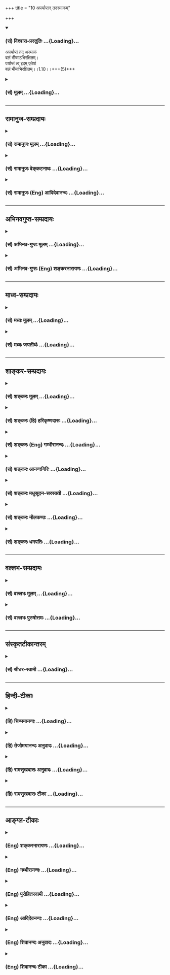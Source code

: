 +++
title = "10 अपर्याप्तन् तदस्माकम्"

+++
<div class="js_include" newlevelforh1="3" title="(सं) विश्वास-प्रस्तुतिः" unfilled url="/purANam_vaiShNavam/mahAbhAratam/06-bhIShma-parva/03-bhagavad-gItA-parva/saMskRtam/vishvAsa-prastutiH/01_arjuna-viShAda-yogaH/10_aparyAptan_tadasm.md">
<details open><summary><h3>(सं) विश्वास-प्रस्तुतिः ...{Loading}...</h3></summary>

अपर्याप्तं तद् अस्माकं  
बलं भीष्माऽभिरक्षितम्।  
पर्याप्तं त्व् इदम् एतेषां  
बलं भीमाभिरक्षितम्।।1.10।।+++(5)+++
</details>
</div>
<div class="js_include collapsed" newlevelforh1="3" title="(सं) मूलम्" unfilled url="/purANam_vaiShNavam/mahAbhAratam/06-bhIShma-parva/03-bhagavad-gItA-parva/saMskRtam/mUlam/01_arjuna-viShAda-yogaH/10_aparyAptan_tadasm.md">
<details><summary><h3>(सं) मूलम् ...{Loading}...</h3></summary>

अपर्याप्तं तदस्माकं बलं भीष्माभिरक्षितम्।  
पर्याप्तं त्विदमेतेषां बलं भीमाभिरक्षितम्।।1.10।।
</details>
</div>


_________________
## रामानुज-सम्प्रदायः
<div class="js_include collapsed" newlevelforh1="3" title="(सं) रामानुजः मूलम्" unfilled url="/purANam_vaiShNavam/mahAbhAratam/06-bhIShma-parva/03-bhagavad-gItA-parva/saMskRtam/rAmAnujaH/mUlam/01_arjuna-viShAda-yogaH/10_aparyAptan_tadasm.md">
<details><summary><h3>(सं) रामानुजः मूलम् ...{Loading}...</h3></summary>

१९-तमस्य टीका दृश्या।
</details>
</div>
<div class="js_include collapsed" newlevelforh1="3" title="(सं) रामानुजः वेङ्कटनाथः" unfilled url="/purANam_vaiShNavam/mahAbhAratam/06-bhIShma-parva/03-bhagavad-gItA-parva/saMskRtam/rAmAnujaH/venkaTanAthaH/01_arjuna-viShAda-yogaH/10_aparyAptan_tadasm.md">
<details><summary><h3>(सं) रामानुजः वेङ्कटनाथः ...{Loading}...</h3></summary>

११-तमस्य व्याख्या दृश्या।
</details>
</div>
<div class="js_include collapsed" newlevelforh1="3" title="(सं) रामानुजः (Eng) आदिदेवानन्दः" unfilled url="/purANam_vaiShNavam/mahAbhAratam/06-bhIShma-parva/03-bhagavad-gItA-parva/saMskRtam/rAmAnujaH/english/AdidevAnandaH/01_arjuna-viShAda-yogaH/10_aparyAptan_tadasm.md">
<details><summary><h3>(सं) रामानुजः (Eng) आदिदेवानन्दः ...{Loading}...</h3></summary>

1.1 - 1.19 Dhrtarastra said - Sanjaya said Duryodhana, after viewing the
forces of Pandavas protected by Bhima, and his own forces protected by
Bhisma conveyed his views thus to Drona, his teacher, about the adeacy
of Bhima's forces for conering the Kaurava forces and the inadeacy of
his own forces for victory against the Pandava forces. He was
grief-stricken within. Observing his (Duryodhana's) despondecny, Bhisma,
in order to cheer him, roared like a lion, and then blowing his conch,
made his side sound their conchs and kettle-drums, which made an uproar
as a sign of victory. Then, having heard that great tumult, Arjuna and
Sri Krsna the Lord of all lords, who was acting as the charioteer of
Arjuna, sitting in their great chariot which was powerful enough to
coner the three worlds; blew their divine conchs Srimad Pancajanya and
Devadatta. Then, both Yudhisthira and Bhima blew their respective conchs
separately. That tumult rent asunder the hearts of your sons, led by
Duryodhana. The sons of Dhrtarastra then thought, 'Our cause is almost
lost now itself.' So said Sanjaya to Dhrtarastra who was longing for
their victory. Sanjaya said to Dhrtarastra: Then, seeing the Kauravas,
who were ready for battle, Arjuna, who had Hanuman, noted for his
exploit of burning Lanka, as the emblem on his flag on his chariot,
directed his charioteer Sri Krsna, the Supreme Lord-who is overcome by
parental love for those who take shelter in Him who is the
treasure-house of knowledge, power, lordship, energy, potency and
splendour, whose sportive delight brings about the origin, sustentation
and dissolution of the entire cosmos at His will, who is the Lord of the
senses, who controls in all ways the senses inner and outer of all,
superior and inferior - by saying, 'Station my chariot in an appropriate
place in order that I may see exactly my enemies who are eager for
battle.'

</details>
</div>


_________________
## अभिनवगुप्त-सम्प्रदायः
<div class="js_include collapsed" newlevelforh1="3" title="(सं) अभिनव-गुप्तः मूलम्" unfilled url="/purANam_vaiShNavam/mahAbhAratam/06-bhIShma-parva/03-bhagavad-gItA-parva/saMskRtam/abhinava-guptaH/mUlam/01_arjuna-viShAda-yogaH/10_aparyAptan_tadasm.md">
<details><summary><h3>(सं) अभिनव-गुप्तः मूलम् ...{Loading}...</h3></summary>

।।1.10।। अपर्याप्तमिति। भीमसेनाभिरक्षितं पाण्डवीयं बलम् अस्माकमपर्याप्तं
जेतुमशक्यम् +++(S N जेतुमसमर्थम्)+++। यदि वा +++(K अथवा)+++ अपर्याप्तम्
कियत्तदस्मद्बलस्येत्येवार्थः +++(K omits एव)+++। इदं तु भीष्माभिरक्षितं
बलमस्माकं सम्बन्धि एतेषां पाण्डवानां पर्याप्तम् +++(S पाण्वानां बलं
पर्याप्तम् N omit पर्याप्तम्)+++ जेतुं शक्यम् +++(S शक्तम्)+++ यदि वा पर्याप्तं
बहु न समरे जय्यमेतैरिति।  

</details>
</div>
<div class="js_include collapsed" newlevelforh1="3" title="(सं) अभिनव-गुप्तः (Eng) शङ्करनारायणः" unfilled url="/purANam_vaiShNavam/mahAbhAratam/06-bhIShma-parva/03-bhagavad-gItA-parva/saMskRtam/abhinava-guptaH/english/shankaranArAyaNaH/01_arjuna-viShAda-yogaH/10_aparyAptan_tadasm.md">
<details><summary><h3>(सं) अभिनव-गुप्तः (Eng) शङ्करनारायणः ...{Loading}...</h3></summary>

1.10 Aparyaptam etc. For us, for Pandava army grauded by Bhimasena is
unlimited, i.e., it is not possible to vanish; or it is not sufficient,
i.e., very insignificant when compared with our army. This is the
meaning. On the other hand, for these Pandavas, this army guarded by
Bhisma, belonging to us, is limited i.e., it is possible to vanish; or
it is sufficient i.e., too much; in other words it is not possible to be
vanished in the war by these (Pandavas).

</details>
</div>


_________________
## माध्व-सम्प्रदायः
<div class="js_include collapsed" newlevelforh1="3" title="(सं) मध्वः मूलम्" unfilled url="/purANam_vaiShNavam/mahAbhAratam/06-bhIShma-parva/03-bhagavad-gItA-parva/saMskRtam/madhvaH/mUlam/01_arjuna-viShAda-yogaH/10_aparyAptan_tadasm.md">
<details><summary><h3>(सं) मध्वः मूलम् ...{Loading}...</h3></summary>

  
  
।।1.10।। Sri Madhvacharya did not comment on this sloka. The commentary
starts from 2.11.  
  

</details>
</div>
<div class="js_include collapsed" newlevelforh1="3" title="(सं) मध्वः जयतीर्थः" unfilled url="/purANam_vaiShNavam/mahAbhAratam/06-bhIShma-parva/03-bhagavad-gItA-parva/saMskRtam/madhvaH/jayatIrthaH/01_arjuna-viShAda-yogaH/10_aparyAptan_tadasm.md">
<details><summary><h3>(सं) मध्वः जयतीर्थः ...{Loading}...</h3></summary>

  
  
।।1.10।। Sri Jayatirtha did not comment on this sloka. The commentary
starts from 2.11.  
  

</details>
</div>


_________________
## शाङ्कर-सम्प्रदायः
<div class="js_include collapsed" newlevelforh1="3" title="(सं) शङ्करः मूलम्" unfilled url="/purANam_vaiShNavam/mahAbhAratam/06-bhIShma-parva/03-bhagavad-gItA-parva/saMskRtam/shankaraH/mUlam/01_arjuna-viShAda-yogaH/10_aparyAptan_tadasm.md">
<details><summary><h3>(सं) शङ्करः मूलम् ...{Loading}...</h3></summary>

1.10 Sri Sankaracharya did not comment on this sloka. The commentary
starts from 2.10.  
  

</details>
</div>
<div class="js_include collapsed" newlevelforh1="3" title="(सं) शङ्करः (हि) हरिकृष्णदासः" unfilled url="/purANam_vaiShNavam/mahAbhAratam/06-bhIShma-parva/03-bhagavad-gItA-parva/saMskRtam/shankaraH/hindI/harikRShNadAsaH/01_arjuna-viShAda-yogaH/10_aparyAptan_tadasm.md">
<details><summary><h3>(सं) शङ्करः (हि) हरिकृष्णदासः ...{Loading}...</h3></summary>

।।1.10।। Sri Sankaracharya did not comment on this sloka.  
  

</details>
</div>
<div class="js_include collapsed" newlevelforh1="3" title="(सं) शङ्करः (Eng) गम्भीरानन्दः" unfilled url="/purANam_vaiShNavam/mahAbhAratam/06-bhIShma-parva/03-bhagavad-gItA-parva/saMskRtam/shankaraH/english/gambhIrAnandaH/01_arjuna-viShAda-yogaH/10_aparyAptan_tadasm.md">
<details><summary><h3>(सं) शङ्करः (Eng) गम्भीरानन्दः ...{Loading}...</h3></summary>

1.10 Sri Sankaracharya did not comment on this sloka. The commentary
starts from 2.10.

</details>
</div>
<div class="js_include collapsed" newlevelforh1="3" title="(सं) शङ्करः आनन्दगिरिः" unfilled url="/purANam_vaiShNavam/mahAbhAratam/06-bhIShma-parva/03-bhagavad-gItA-parva/saMskRtam/shankaraH/AnandagiriH/01_arjuna-viShAda-yogaH/10_aparyAptan_tadasm.md">
<details><summary><h3>(सं) शङ्करः आनन्दगिरिः ...{Loading}...</h3></summary>

।।1.10।। राजा पुनरपि स्वकीयभयाभावे हेत्वन्तरमाचार्यं प्रत्यावेदयति
**अपर्याप्तमिति।** अस्माकं खल्विदमेकादशसंख्याकाक्षौहिणीपरिगणितमपरिमितं
बलं भीष्मेण च प्रथितमहामहिम्ना सूक्ष्मबुद्धिना सर्वतो रक्षितं पर्याप्तं
परेषां परिभवे समर्थम्। एतेषां पुनस्तदल्पं सप्तसंख्याकाश्रौहिणीपरिमितं
बलं भीमेन च चपलबुद्धिना कुशलताविकलेन परिपालितमपर्याप्तम्।
अस्मानभिभवितुमसमर्थमित्यर्थः। अथवा तदिदमस्माकं बलं
भीष्माधिष्ठितमपर्याप्तमपरिमितमधृष्यमक्षोभ्यम् एतेषां तु पाण्डवानां बलं
भीमेनाभिरक्षितं पर्याप्तं परिमितम्। सोढुं शक्यमित्यर्थः। अथवा
तत्पाण्डवानां बलमपर्याप्तं नालमस्माकमस्मभ्यं भीष्माभिरक्षितं
भीष्मोऽभिरक्षितोऽस्मै परबलनिवृत्त्यर्थमिति तदेव तथोच्यते इदं पुनरस्मदीयं
बलमेतेषां पाण्डवानां पर्याप्तं परिभवे समर्थं भीमाभिरक्षितं भीमो
दुर्बलहृदयो यस्मादस्मै परबलनिवृत्त्यर्थमभिरक्षितस्तस्मादस्माकं न
किञ्चिदपि भयकारणमस्तीत्यर्थः।  

</details>
</div>
<div class="js_include collapsed" newlevelforh1="3" title="(सं) शङ्करः मधुसूदन-सरस्वती" unfilled url="/purANam_vaiShNavam/mahAbhAratam/06-bhIShma-parva/03-bhagavad-gItA-parva/saMskRtam/shankaraH/madhusUdana-sarasvatI/01_arjuna-viShAda-yogaH/10_aparyAptan_tadasm.md">
<details><summary><h3>(सं) शङ्करः मधुसूदन-सरस्वती ...{Loading}...</h3></summary>

।।1.10।। राजा पुनरपि सैन्यद्वयसाम्यमाशङ्क्य स्वसैन्याधिक्यमावेदयति
अपर्याप्तमनन्तमेकादशाक्षौहिणीपरिमितं भीष्मेण च प्रथितमहिम्ना
सूक्ष्मबुद्धिनाभितः सर्वतो रक्षितं तत्तादृशगुणवत्पुरुषाधिष्ठितमस्माकं
बलम्। एतेषां पाण्डवानां बलं तु पर्याप्तं परिमितं
सप्ताक्षौहिणीमात्रात्मकत्कत्वान्नयूनं भीमेन चातिचपलबुद्धिना रक्षितम्
तस्मादस्माकमेव विजयो भविष्यतीत्यभिप्रायः। अथवा तत्पाण्डवानां
बलमपर्याप्तं नालमस्माकभस्मभ्यम्। क्रीदृशं तत्।
भीष्मोऽभिरक्षितोऽस्माभिर्यस्मै यन्निवृत्त्यर्थमित्यर्थः। तत्पाण्डवबलं
भीष्माभिरक्षितं इदं पुनरस्मदीयं बलमेतेषां पाण्डवानां पर्याप्तं परिभवे
समर्थं भीमोऽतिदुर्बलहृदयोऽभिरक्षितो यस्मै तदस्माकं बलं भीमाभिरक्षितं
यस्माद्भीमोऽत्ययोग्य एवैतन्निवृत्त्यर्थं तै रक्षितस्तस्मादस्माकं न
किंचिदपि भयकारणमस्तीत्यभिप्रायः। एवंचेन्निर्भयोऽसि तर्हि किमिति बहु
जल्पसीत्यत आह। कर्तव्यविशेषद्योती तुशब्दः।  
  

</details>
</div>
<div class="js_include collapsed" newlevelforh1="3" title="(सं) शङ्करः नीलकण्ठः" unfilled url="/purANam_vaiShNavam/mahAbhAratam/06-bhIShma-parva/03-bhagavad-gItA-parva/saMskRtam/shankaraH/nIlakaNThaH/01_arjuna-viShAda-yogaH/10_aparyAptan_tadasm.md">
<details><summary><h3>(सं) शङ्करः नीलकण्ठः ...{Loading}...</h3></summary>

।।1.10।। पर्याप्तं परित आप्तं परिवेष्टितम्। पाण्डवसैन्यं हि
सप्ताक्षौहिणीमितत्वादल्पं बहुनैकादशाक्षौहिणीमितेनास्मत्सैन्येन
वेष्टयितुं शक्यं नतु तदीयेनास्मदीयमित्यर्थः। एवं च पर्याप्तमित्यस्य
पारणीयमित्यर्थः।  
  

</details>
</div>
<div class="js_include collapsed" newlevelforh1="3" title="(सं) शङ्करः धनपतिः" unfilled url="/purANam_vaiShNavam/mahAbhAratam/06-bhIShma-parva/03-bhagavad-gItA-parva/saMskRtam/shankaraH/dhanapatiH/01_arjuna-viShAda-yogaH/10_aparyAptan_tadasm.md">
<details><summary><h3>(सं) शङ्करः धनपतिः ...{Loading}...</h3></summary>

।।1.10।। स्वोत्कर्षे हेत्वन्तरमाह **अपर्याप्तमिति।** तत्परेषां
बलमस्माकं बलं सैन्यमभिभवितुमपर्याप्तसमर्थं यतोऽस्माकं बलं भीष्मेण
प्रथितमहिम्नातिशूरेण रक्षितमिदभस्मदीयं तु बलमेतेषां सैन्यमभिभवितुं
पर्याप्तं समर्थम्। यतः परेषां बलं भीमेन बालेनाभिरक्षितमित्यर्थः। यद्वा
तत्परोक्षं सर्वं विषयीकर्तुमशक्यमस्माकं बलं भीष्मेण
चाभिरक्षितमतोऽपर्याप्तं पर्याप्तुमभिभवितुं क्षोभयितुमशक्यम्। एतेषां
त्विदं परिदृश्यमानं परिमितमितियावत्। भीमेन चाभिरक्षितभतः पर्याप्तं
पर्याप्तुमभिभवितुं क्षोभयितुं सोढुं च शक्यमित्यर्थः। यद्वा तत्तस्मात्
अस्माकमिदं बलमपर्याप्तं परि समन्तादितस्ततः सर्वं प्राप्तं न भवति किंतु
स्वकीयमेव बहु एतेषां तु बलं परि समन्तादितस्ततः प्राप्तं
पर्याप्तमतोऽस्मत्सैन्यं मनो दत्त्वा युद्धं करिष्यतीति कृत्वास्माकं
प्राबल्यमिति भावः। अस्माकं किलेदमेकादशाक्षौहिणीपरिमितं बलं भीष्मेण
चाभिरक्षितं पर्याप्तं परेषां परिभवे समर्थं एतेषां पुनस्तदल्पं
सप्ताक्षौहिणीपरिमितं बलं भीमेन चपलबुद्धिना कुशलताविकलेन
परिपालितमपर्याप्तम्। अस्मानभिभवितुमसमर्थमित्यर्थः।। अथवा तदिदमस्माकं
बलमपर्याप्तमनल्पं भीष्मेण चाधिष्ठितं तेषां तु बलं पर्याप्तमल्पं भीमेन
चाधिष्ठितमतोऽस्माकमेव जयो भविष्यतीति भावः। अथवा तत्पाण्डवानां
बलमस्माकमस्मभ्यं अपर्याप्तं नालम् यत एतेषां बलं भीष्माभिरक्षितं
भीष्मोऽभिरक्षितो निवृत्त्यर्थमस्मै। ततः इदं पुनरस्मदीयं बलं तेषां परिभवे
पर्याप्तं समर्थम्। यतो भीमोऽभिरक्षितोऽस्मै तत् अस्मत्सैन्यनिवृत्त्यर्थं
दुर्बलहृदयो भीमः परैरभिरक्षित इत्यर्थइत्येके। यत्तु तथाभूतैर्युक्तमपि
भीष्मेणाभिरक्षितमपि अस्माकं बलं सैन्यमपर्याप्तं तैः सह योद्धुमसमर्थं
भाति इदं त्वेतेषां पाण्डवानां बलं भीमाभिरक्षितं सत् पर्याप्तं समर्थं
भाति। भीष्मस्योभयपक्षपातित्वादिति भाव इति तदुपेक्ष्यम्। प्रकरणविरोधात्।
तदेवं बहुमानयुक्तं राजवाक्यं श्रुत्वा भीष्मः किं कृतवानिति
स्वग्रन्थविरोधाच्च।  

</details>
</div>


_________________
## वल्लभ-सम्प्रदायः
<div class="js_include collapsed" newlevelforh1="3" title="(सं) वल्लभः मूलम्" unfilled url="/purANam_vaiShNavam/mahAbhAratam/06-bhIShma-parva/03-bhagavad-gItA-parva/saMskRtam/vallabhaH/mUlam/01_arjuna-viShAda-yogaH/10_aparyAptan_tadasm.md">
<details><summary><h3>(सं) वल्लभः मूलम् ...{Loading}...</h3></summary>

।।1.2 1.11।। दुर्योधनोऽपि वृकोदरादिभी रक्षितं पाण्डवानां बलं
भीष्माभिरक्षितं स्वीयं च बलं विलोक्य आत्मजविजये तद्बलस्य पर्याप्ततां
आत्मबलस्य तद्बिजयेऽपर्याप्ततां च आचार्ये निवेद्यान्तरेव विष्ण्णोऽभूत्।  

</details>
</div>
<div class="js_include collapsed" newlevelforh1="3" title="(सं) वल्लभः पुरुषोत्तमः" unfilled url="/purANam_vaiShNavam/mahAbhAratam/06-bhIShma-parva/03-bhagavad-gItA-parva/saMskRtam/vallabhaH/puruShottamaH/01_arjuna-viShAda-yogaH/10_aparyAptan_tadasm.md">
<details><summary><h3>(सं) वल्लभः पुरुषोत्तमः ...{Loading}...</h3></summary>

  
  
।।1.10।। एवं सर्वाननूद्यैतद्रक्षितमप्यस्मद्बलं तद्बलयुद्धासमर्थं मम
भातीत्याह अपर्याप्तमिति। भीष्माभिरक्षितमप्यस्माकं बलं अपर्याप्तं तैः सह
योद्धुमसमर्थं भाति। द्रोणः कदाचित्कुप्येदिति भीष्माभिरक्षितमेवोक्तम्।
पाण्डवानां च बलमस्मामिर्योद्धुं समर्थं भातीत्याह पर्याप्तमिति। इदं तेषां
पाण्डवानां बलं भीमेनाभितः सर्वतो रक्षितं सत् पर्याप्तं समर्थं प्रतिभाति।
तुशब्देनापर्याप्तपक्षो निराकृतः। यद्वा तत्प्रसिद्धमस्माकं बलं अपर्याप्तं
अत्यधिकम्। किञ्च भीष्मेणाभितो रक्षितम्। तेषां तु बलं शूरभूयिष्ठमपि
पर्याप्तम् अक्षौहिणीसप्तकमितत्वात्। किञ्च भीमेनाभिरक्षितम्।  
  
  
  

</details>
</div>


_________________
## संस्कृतटीकान्तरम्
<div class="js_include collapsed" newlevelforh1="3" title="(सं) श्रीधर-स्वामी" unfilled url="/purANam_vaiShNavam/mahAbhAratam/06-bhIShma-parva/03-bhagavad-gItA-parva/saMskRtam/shrIdhara-svAmI/01_arjuna-viShAda-yogaH/10_aparyAptan_tadasm.md">
<details><summary><h3>(सं) श्रीधर-स्वामी ...{Loading}...</h3></summary>

**।।1.10।।** ततः किमित्यत आह **अपर्याप्तमिति।** तत्
तथाभूतैर्वीरैयुक्तमपि भीष्मेणाभिरक्षितमप्यस्माकं बलं सैन्यमपर्याप्तं तैः
सह योद्धुमसमर्थं भाति। इदं तु एतेषां पाण्डवानां बलं भीमेनाभिरक्षितं सत्
पर्याप्तं समर्थं भाति। भीष्मस्योभयपक्षपातित्वात्। अस्मद्बलं पाण्डवसैन्यं
प्रत्यसमर्थम्। भीमस्यैकपक्षपातित्वात्।  
  

</details>
</div>


_________________
## हिन्दी-टीकाः
<div class="js_include collapsed" newlevelforh1="3" title="(हि) चिन्मयानन्दः" unfilled url="/purANam_vaiShNavam/mahAbhAratam/06-bhIShma-parva/03-bhagavad-gItA-parva/hindI/chinmayAnandaH/01_arjuna-viShAda-yogaH/10_aparyAptan_tadasm.md">
<details><summary><h3>(हि) चिन्मयानन्दः ...{Loading}...</h3></summary>

।।1.10।। हिन्दुओं की प्राचीन युद्ध पद्धति में किसी सेना के सेनापति के
साथसाथ कोई योद्धा सेना का रक्षक भी होता था जिसमें शौर्य साहस और
बुद्धिमत्ता जैसे गुण आवश्यक होते थे। कौरव और पाण्डव पक्षों में क्रमश
भीष्म और भीम रक्षक थे।  

</details>
</div>
<div class="js_include collapsed" newlevelforh1="3" title="(हि) तेजोमयानन्दः अनुवादः" unfilled url="/purANam_vaiShNavam/mahAbhAratam/06-bhIShma-parva/03-bhagavad-gItA-parva/hindI/tejomayAnandaH/anuvAdaH/01_arjuna-viShAda-yogaH/10_aparyAptan_tadasm.md">
<details><summary><h3>(हि) तेजोमयानन्दः अनुवादः ...{Loading}...</h3></summary>

।।1.10।। भीष्म के द्वारा हमारी रक्षित सेना अपर्याप्त है; किन्तु भीम
द्वारा रक्षित उनकी सेना पर्याप्त है अथवा, भीष्म के द्वारा रक्षित हमारी
सेना अपरिमित है किन्तु भीम के द्वारा रक्षित उनकी सेना परिमित ही है।

</details>
</div>
<div class="js_include collapsed" newlevelforh1="3" title="(हि) रामसुखदासः अनुवादः" unfilled url="/purANam_vaiShNavam/mahAbhAratam/06-bhIShma-parva/03-bhagavad-gItA-parva/hindI/rAmasukhadAsaH/anuvAdaH/01_arjuna-viShAda-yogaH/10_aparyAptan_tadasm.md">
<details><summary><h3>(हि) रामसुखदासः अनुवादः ...{Loading}...</h3></summary>

।।1.10।। वह हमारी सेना पाण्डवों पर विजय करने में अपर्याप्त है, असमर्थ
है; क्योंकि उसके संरक्षक (उभयपक्षपाती) भीष्म हैं। परन्तु इन पाण्डवों की
सेना हमारे पर विजय करने में पर्याप्त है, समर्थ है; क्योंकि इसके संरक्षक
(निजसेनापक्षपाती) भीमसेन हैं।

</details>
</div>
<div class="js_include collapsed" newlevelforh1="3" title="(हि) रामसुखदासः टीका" unfilled url="/purANam_vaiShNavam/mahAbhAratam/06-bhIShma-parva/03-bhagavad-gItA-parva/hindI/rAmasukhadAsaH/TIkA/01_arjuna-viShAda-yogaH/10_aparyAptan_tadasm.md">
<details><summary><h3>(हि) रामसुखदासः टीका ...{Loading}...</h3></summary>

।।1.10।।***व्याख्या--*****'अपर्याप्तं तदस्माकं बलं
भीष्माभिरक्षितम्'--**अधर्म--अन्यायके कारण दुर्योधनके मनमें भय होनेसे वह
अपनी सेनाके विषयमें सोचता है कि हमारी सेना बड़ी होनेपर भी अर्थात्
पाण्डवोंकी अपेक्षा चार अक्षौहिणी अधिक होनेपर भी पाण्डवोंपर विजय प्राप्त
करनेमें है तो असमर्थ ही! कारण कि हमारी सेनामें मतभेद है। उसमें इतनी एकता
(संगठन), निर्भयता, निःसंकोचता नहीं है, जितनी कि पाण्डवोंकी सेनामें है।
हमारी सेनाके मुख्य संरक्षक पितामह भीष्म उभयपक्षपाती हैं अर्थात् उनके
भीतर कौरव और पाण्डव--दोनों सेनाओंका पक्ष है। वे कृष्णके बड़े भक्त हैं।
उनके हृदयमें युधिष्ठिरका बड़ा आदर है। अर्जुनपर भी उनका बड़ा स्नेह है।
इसलिये वे हमारे पक्षमें रहते हुए भी भीतरसे पाण्डवोंका भला चाहते हैं। वे
ही भीष्म हमारी सेनाके मुख्य सेनापति हैं। ऐसी दशामें हमारी सेना
पाण्डवोंके मुकाबलेमें कैसे समर्थ हो सकती है; नहीं हो सकती।  
**'पर्याप्तं त्विदमेतेषां बलं भीमाभिरक्षितम्'--**परन्तु यह जो
पाण्डवोंकी सेना है, यह हमारेपर विजय करनेमें समर्थ है। कारण कि इनकी
सेनामें मतभेद नहीं है, प्रत्युत सभी एकमत होकर संगठित हैं। इनकी सेनाका
संरक्षक बलवान् भीमसेन है, जो कि बचपनसे ही मेरेको हराता आया है। यह अकेला
ही मेरेसहित सौ भाइयोंको मारनेकी प्रतिज्ञा कर चुका है अर्थात् यह हमारा
नाश करनेपर तुला हुआ है! इसका शरीर वज्रके समान मजबूत है। इसको मैंने जहर
पिलाया था, तो भी यह मरा नहीं। ऐसा यह भीमसेन पाण्डवोंकी सेनाका संरक्षक
है, इसलिये यह सेना वास्तवमें समर्थ है, पूर्ण है।  
यहाँ एक शङ्का हो सकती है कि दुर्योधनने अपनी सेनाके संरक्षकके लिये
भीष्मजीका नाम लिया, जो कि सेनापतिके पदपर नियुक्त हैं। परन्तु
पाण्डव-सेनाके संरक्षकके लिये भीमसेनका नाम लिया, जो कि सेनापति नहीं हैं।
इसका समाधान यह है कि दुर्योधन इस समय सेनापतियोंकी बात नहीं सोच रहा है;
किन्तु दोनों सेनाओंकी शक्तिके विषयमें सोच रहा है कि किस सेनाकी शक्ति
अधिक है; दुर्योधनपर आरम्भसे ही भीमसेनकी शक्तिका, बलवत्ताका अधिक प्रभाव
पड़ा हुआ है। अतः वह पाण्डव-सेनाके संरक्षकके लिये भीमसेनका ही नाम लेता
है।  
**विशेष बात**   
अर्जुन कौरव-सेनाको देखकर किसीके पास न जाकर हाथमें धनुष उठाते हैं (गीता
1। 20), पर दुर्योधन पाण्डवसेनाको देखकर द्रोणाचार्यके पास जाता है और उनसे
पाण्डवोंकी व्यूहरचनायुक्त सेनाको देखनेके लिये कहता है। इससे सिद्ध होता
है कि दुर्योधनके हृदयमें भय बैठा हुआ है (**टिप्पणी प₀ 10**)। भीतरमें
भय होनेपर भी वह चालाकीसे द्रोणाचार्यको प्रसन्न करना चाहता है, उनको
पाण्डवोंके विरुद्ध उकसाना चाहता है। कारण कि दुर्योधनके हृदयमें अधर्म है,
अन्याय है पाप है। अन्यायी, पापी व्यक्ति कभी निर्भय और सुख-शान्तिसे नहीं
रह सकता--यह नियम है। परन्तु अर्जुनके भीतर धर्म है, न्याय है। इसलिये
अर्जुनके भीतर अपना स्वार्थ सिद्ध करनेके लिये चालाकी नहीं है, भय नहीं है;
किन्तु उत्साह है, वीरता है। तभी तो वे वीरतामें आकर सेना-निरीक्षण करनेके
लिये भगवान्को आज्ञा देते हैं कि हे अच्युत! दोनों सेनाओंके मध्यमें मेरे
रथको खड़ा कर दीजिये' (1। 21)। इसका तात्पर्य है कि जिसके भीतर नाश्वान्
धन-सम्पति आदिका आश्रय है, आदर है और जिसके भीतर अधर्म है, अन्याय है,
दुर्भाव है, उसके भीतर वास्तविक बल नहीं होता। वह भीतरसे खोखला होता है और
वह कभी निर्भय नहीं होता। परन्तु जिसके भीतर अपने धर्मका पालन है और
भगवान्का आश्रय है, वह कभी भयभीत नहीं होता। उसका बल सच्चा होता है। वह सदा
निश्चिन्त और निर्भय रहता है। अतः अपना कल्याण चाहनेवाले साधकोंको अधर्म,
अन्याय आदिका सर्वथा त्याग करके और एकमात्र भगवान्का आश्रय लेकर
भगवत्प्रीत्यर्थ अपने धर्मका अनुष्ठान करना चाहिये। भौतिक सम्पत्तिको
महत्त्व देकर और संयोगजन्य सुखके प्रलोभनमें फँसकर कभी अधर्मका आश्रय नहीं
लेना चाहिये; क्योंकि इन दोनोंसे मनुष्यका कभी हित नहीं होता,प्रत्युत अहित
ही होता है।  
***सम्बन्ध--***अब दुर्योधन पितामह भीष्मको प्रसन्न करनेके लिये अपनी
सेनाके सभी महारथियोंसे कहता है

</details>
</div>


_________________
## आङ्ग्ल-टीकाः
<div class="js_include collapsed" newlevelforh1="3" title="(Eng) शङ्करनारायणः" unfilled url="/purANam_vaiShNavam/mahAbhAratam/06-bhIShma-parva/03-bhagavad-gItA-parva/english/shankaranArAyaNaH/01_arjuna-viShAda-yogaH/10_aparyAptan_tadasm.md">
<details><summary><h3>(Eng) शङ्करनारायणः ...{Loading}...</h3></summary>

1.10. Thus the army guarded by Bhima is unlimited (or insufficient) for
us; on the other hand, the army guarded by Bhisma is limited (or
sufficient) for them (the Pandavas).

</details>
</div>
<div class="js_include collapsed" newlevelforh1="3" title="(Eng) गम्भीरानन्दः" unfilled url="/purANam_vaiShNavam/mahAbhAratam/06-bhIShma-parva/03-bhagavad-gItA-parva/english/gambhIrAnandaH/01_arjuna-viShAda-yogaH/10_aparyAptan_tadasm.md">
<details><summary><h3>(Eng) गम्भीरानन्दः ...{Loading}...</h3></summary>

1.10 Therefore, our army under the complete protection of Bhisma and
others is unlimited. But this army of these (enemies), under the
protection of Bhima and others is limited.

</details>
</div>
<div class="js_include collapsed" newlevelforh1="3" title="(Eng) पुरोहितस्वामी" unfilled url="/purANam_vaiShNavam/mahAbhAratam/06-bhIShma-parva/03-bhagavad-gItA-parva/english/purohitasvAmI/01_arjuna-viShAda-yogaH/10_aparyAptan_tadasm.md">
<details><summary><h3>(Eng) पुरोहितस्वामी ...{Loading}...</h3></summary>

1.10 Yet our army seems the weaker, though commanded by Bheeshma; their
army seems the stronger, though commanded by Bheema.

</details>
</div>
<div class="js_include collapsed" newlevelforh1="3" title="(Eng) आदिदेवनन्दः" unfilled url="/purANam_vaiShNavam/mahAbhAratam/06-bhIShma-parva/03-bhagavad-gItA-parva/english/AdidevanandaH/01_arjuna-viShAda-yogaH/10_aparyAptan_tadasm.md">
<details><summary><h3>(Eng) आदिदेवनन्दः ...{Loading}...</h3></summary>

1.10 Inadequate is this force of ours, which is guarded by Bhisma, while
adequate is that force of theirs, which is guarded by Bhima.

</details>
</div>
<div class="js_include collapsed" newlevelforh1="3" title="(Eng) शिवानन्दः अनुवादः" unfilled url="/purANam_vaiShNavam/mahAbhAratam/06-bhIShma-parva/03-bhagavad-gItA-parva/english/shivAnandaH/anuvAdaH/01_arjuna-viShAda-yogaH/10_aparyAptan_tadasm.md">
<details><summary><h3>(Eng) शिवानन्दः अनुवादः ...{Loading}...</h3></summary>

1.10. "This army of ours marshalled by Bhishma is insufficient, whereas
that army of theirs marshelled by Bhima is sufficient.

</details>
</div>
<div class="js_include collapsed" newlevelforh1="3" title="(Eng) शिवानन्दः टीका" unfilled url="/purANam_vaiShNavam/mahAbhAratam/06-bhIShma-parva/03-bhagavad-gItA-parva/english/shivAnandaH/TIkA/01_arjuna-viShAda-yogaH/10_aparyAptan_tadasm.md">
<details><summary><h3>(Eng) शिवानन्दः टीका ...{Loading}...</h3></summary>

1.10 अपर्याप्तम् insufficient; तत् that; अस्माकम् ours; बलम् army;
भीष्माभिरक्षितम् marshalled by Bhishma; पर्याप्तम् sufficient; तु while;
इदम् this; एतेषाम् their; बलम् army; भीमाभिरक्षितम् marshalled by
Bhima.  
  
Commentary The verse is differently interpreted by different
commentators. Sridhara Swami takes the word aparyaptam to mean
insufficient. Ananda Giri takes it to mean unlimited.

</details>
</div>
